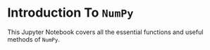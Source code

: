 # Introduction To `NumPy`

This Jupyter Notebook covers all the essential functions and useful methods of `NumPy`.